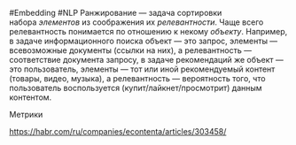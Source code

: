 #Embedding #NLP
Ранжирование — задача сортировки набора _элементов_ из соображения их _релевантности_. Чаще всего релевантность понимается по отношению к некому _объекту_. Например, в задаче информационного поиска объект — это запрос, элементы — всевозможные документы (ссылки на них), а релевантность — соответствие документа запросу, в задаче рекомендаций же объект — это пользователь, элементы — тот или иной рекомендуемый контент (товары, видео, музыка), а релевантность — вероятность того, что пользователь воспользуется (купит/лайкнет/просмотрит) данным контентом.


Метрики






https://habr.com/ru/companies/econtenta/articles/303458/